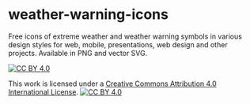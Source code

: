 # weather-warning-icons
Free icons of extreme weather and weather warning symbols in various design styles for web, mobile, presentations, web design and other projects. Available in PNG and vector SVG.





[![CC BY 4.0][cc-by-shield]][cc-by]

This work is licensed under a
[Creative Commons Attribution 4.0 International License][cc-by].
[![CC BY 4.0][cc-by-image]][cc-by]

[cc-by]: http://creativecommons.org/licenses/by/4.0/
[cc-by-image]: https://i.creativecommons.org/l/by/4.0/88x31.png
[cc-by-shield]: https://img.shields.io/badge/License-CC%20BY%204.0-lightgrey.svg
